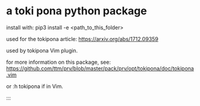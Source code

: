 #  a toki pona python package

install with:
  pip3 install -e <path_to_this_folder>

used for the tokipona article:
  https://arxiv.org/abs/1712.09359
  

used by tokipona Vim plugin.

for more information on this package, see:
  https://github.com/ttm/prv/blob/master/pack/prv/opt/tokipona/doc/tokipona.vim

or :h tokipona if in Vim.

:::

